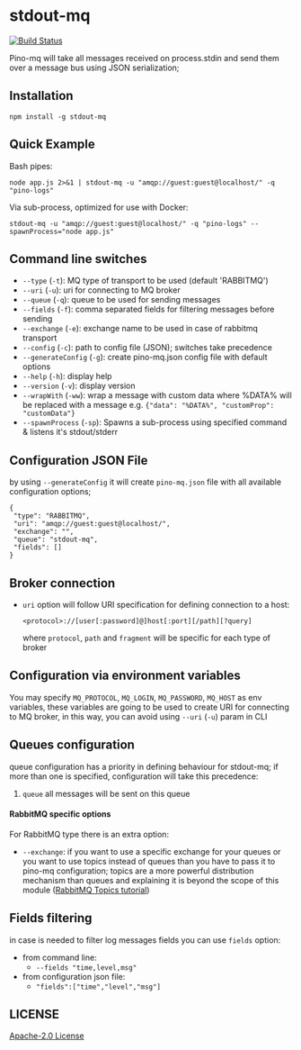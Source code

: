 # stdout-mq
[![Build Status](https://travis-ci.com/StyleT/stdout-mq.svg?branch=master)](https://travis-ci.com/StyleT/stdout-mq)

Pino-mq will take all messages received on process.stdin and send them over a message bus using JSON serialization;

## Installation

```
npm install -g stdout-mq
```

## Quick Example

Bash pipes:
```
node app.js 2>&1 | stdout-mq -u "amqp://guest:guest@localhost/" -q "pino-logs"
```

Via sub-process, optimized for use with Docker:
```
stdout-mq -u "amqp://guest:guest@localhost/" -q "pino-logs" --spawnProcess="node app.js"
```

## Command line switches

- `--type` (`-t`): MQ type of transport to be used (default 'RABBITMQ')
- `--uri` (`-u`): uri for connecting to MQ broker
- `--queue` (`-q`): queue to be used for sending messages
- `--fields` (`-f`): comma separated fields for filtering messages before sending
- `--exchange` (`-e`): exchange name to be used in case of rabbitmq transport
- `--config` (`-c`): path to config file (JSON); switches take precedence
- `--generateConfig` (`-g`): create pino-mq.json config file with default options
- `--help` (`-h`): display help
- `--version` (`-v`): display version
- `--wrapWith` (`-ww`): wrap a message with custom data where %DATA% will be replaced with a message e.g. `{"data": "%DATA%", "customProp": "customData"}`
- `--spawnProcess` (`-sp`): Spawns a sub-process using specified command & listens it's stdout/stderr

## Configuration JSON File
by using `--generateConfig` it will create `pino-mq.json` file with all available configuration 
options;

```
{
 "type": "RABBITMQ",
 "uri": "amqp://guest:guest@localhost/",
 "exchange": "",
 "queue": "stdout-mq",
 "fields": []
}
```

## Broker connection
* `uri` option will follow URI specification for defining connection to a host:

    ```
    <protocol>://[user[:password]@]host[:port][/path][?query]
    ```
    where `protocol`, `path` and `fragment` will be specific for each type of broker

## Configuration via environment variables
You may specify `MQ_PROTOCOL`, `MQ_LOGIN`, `MQ_PASSWORD`, `MQ_HOST` as env variables, these variables are going to be used to create URI for connecting to MQ broker, in this way, you can avoid using `--uri` (`-u`) param in CLI

## Queues configuration
queue configuration has a priority in defining behaviour for stdout-mq; if more than one is specified, configuration will take this precedence:

1. `queue` all messages will be sent on this queue

#### RabbitMQ specific options
For RabbitMQ type there is an extra option: 
* `--exchange`: if you want to use a specific exchange for your queues or you want to use topics instead of queues than you have to pass it to pino-mq configuration; topics are a more powerful distribution mechanism than queues and explaining it is beyond the scope of this module ([RabbitMQ Topics tutorial](https://www.rabbitmq.com/tutorials/tutorial-five-javascript.html))


## Fields filtering
in case is needed to filter log messages fields you can use `fields` option:
* from command line:
    * `--fields "time,level,msg"`
* from configuration json file:
    * `"fields":["time","level","msg"]`

## LICENSE
[Apache-2.0 License](https://github.com/StyleT/stdout-mq/blob/master/LICENSE.txt)
